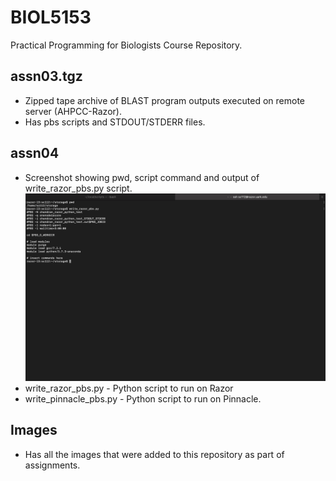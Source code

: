 # BIOL5153
Practical Programming for Biologists Course Repository.

## assn03.tgz 
- Zipped tape archive of BLAST program outputs executed on remote server (AHPCC-Razor).
- Has pbs scripts and STDOUT/STDERR files.

## assn04
- Screenshot showing pwd, script command and output of write_razor_pbs.py script.
![Assignment4](Images/Assn04_PBS.png)
- write_razor_pbs.py - Python script to run on Razor 
- write_pinnacle_pbs.py - Python script to run on Pinnacle.

## Images
- Has all the images that were added to this repository as part of assignments.